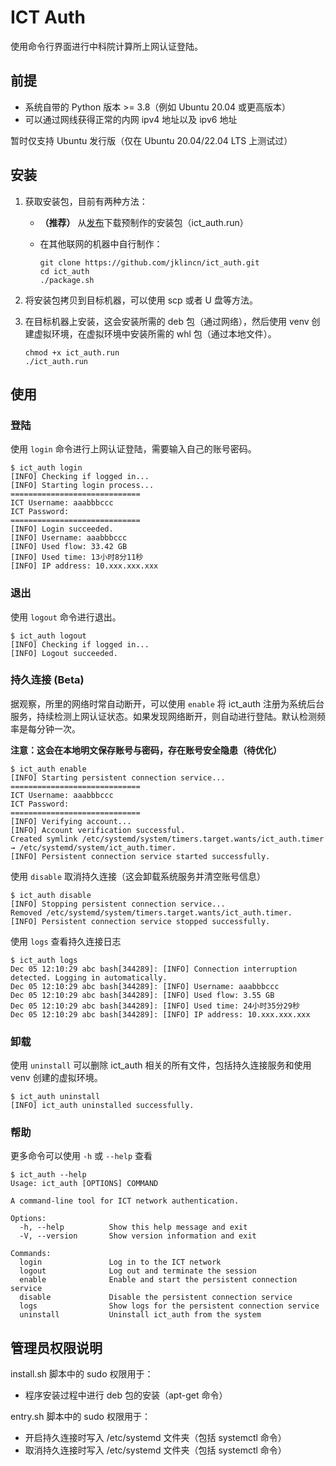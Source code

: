 # ICT Auth

使用命令行界面进行中科院计算所上网认证登陆。

## 前提

- 系统自带的 Python 版本 >= 3.8（例如 Ubuntu 20.04 或更高版本）
- 可以通过网线获得正常的内网 ipv4 地址以及 ipv6 地址

暂时仅支持 Ubuntu 发行版（仅在 Ubuntu 20.04/22.04 LTS 上测试过）

## 安装

1. 获取安装包，目前有两种方法：

   - **（推荐）** 从[发布](https://github.com/jklincn/ict_auth/releases)下载预制作的安装包（ict_auth.run）

   - 在其他联网的机器中自行制作：

     ```
     git clone https://github.com/jklincn/ict_auth.git
     cd ict_auth
     ./package.sh
     ```

2. 将安装包拷贝到目标机器，可以使用 scp 或者 U 盘等方法。

3. 在目标机器上安装，这会安装所需的 deb 包（通过网络），然后使用 venv 创建虚拟环境，在虚拟环境中安装所需的 whl 包（通过本地文件）。

   ```
   chmod +x ict_auth.run
   ./ict_auth.run
   ```


## 使用

### 登陆

使用 `login` 命令进行上网认证登陆，需要输入自己的账号密码。

```
$ ict_auth login
[INFO] Checking if logged in...
[INFO] Starting login process...
=============================
ICT Username: aaabbbccc
ICT Password: 
=============================
[INFO] Login succeeded.
[INFO] Username: aaabbbccc
[INFO] Used flow: 33.42 GB
[INFO] Used time: 13小时8分11秒
[INFO] IP address: 10.xxx.xxx.xxx
```

### 退出

使用 `logout` 命令进行退出。

```
$ ict_auth logout
[INFO] Checking if logged in...
[INFO] Logout succeeded.
```

### 持久连接 (Beta)

据观察，所里的网络时常自动断开，可以使用 `enable` 将 ict_auth 注册为系统后台服务，持续检测上网认证状态。如果发现网络断开，则自动进行登陆。默认检测频率是每分钟一次。

**注意：这会在本地明文保存账号与密码，存在账号安全隐患（待优化）**

```
$ ict_auth enable
[INFO] Starting persistent connection service...
=============================
ICT Username: aaabbbccc
ICT Password: 
=============================
[INFO] Verifying account...
[INFO] Account verification successful.
Created symlink /etc/systemd/system/timers.target.wants/ict_auth.timer → /etc/systemd/system/ict_auth.timer.
[INFO] Persistent connection service started successfully.
```

使用 `disable` 取消持久连接（这会卸载系统服务并清空账号信息）

```
$ ict_auth disable
[INFO] Stopping persistent connection service...
Removed /etc/systemd/system/timers.target.wants/ict_auth.timer.
[INFO] Persistent connection service stopped successfully.
```

使用 `logs` 查看持久连接日志

```
$ ict_auth logs
Dec 05 12:10:29 abc bash[344289]: [INFO] Connection interruption detected. Logging in automatically.
Dec 05 12:10:29 abc bash[344289]: [INFO] Username: aaabbbccc
Dec 05 12:10:29 abc bash[344289]: [INFO] Used flow: 3.55 GB
Dec 05 12:10:29 abc bash[344289]: [INFO] Used time: 24小时35分29秒
Dec 05 12:10:29 abc bash[344289]: [INFO] IP address: 10.xxx.xxx.xxx
```

### 卸载

使用 `uninstall` 可以删除 ict_auth 相关的所有文件，包括持久连接服务和使用 venv 创建的虚拟环境。

```
$ ict_auth uninstall
[INFO] ict_auth uninstalled successfully.
```

### 帮助

更多命令可以使用 `-h` 或 `--help` 查看

```
$ ict_auth --help
Usage: ict_auth [OPTIONS] COMMAND

A command-line tool for ICT network authentication.

Options:
  -h, --help          Show this help message and exit
  -V, --version       Show version information and exit

Commands:
  login               Log in to the ICT network
  logout              Log out and terminate the session
  enable              Enable and start the persistent connection service
  disable             Disable the persistent connection service
  logs                Show logs for the persistent connection service
  uninstall           Uninstall ict_auth from the system
```

## 管理员权限说明

install.sh 脚本中的 sudo 权限用于：

- 程序安装过程中进行 deb 包的安装（apt-get 命令）

entry.sh 脚本中的 sudo 权限用于：

- 开启持久连接时写入 /etc/systemd 文件夹（包括 systemctl 命令）
- 取消持久连接时写入 /etc/systemd 文件夹（包括 systemctl 命令）